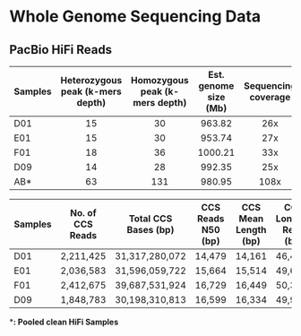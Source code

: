 # Whole Genome Sequencing Data

## PacBio HiFi Reads

| Samples  | Heterozygous peak (k-mers depth) | Homozygous peak (k-mers depth) | Est. genome size (Mb) | Sequencing coverage | Heterozygosity rate |
|---------------|:---------------------------------:|:-------------------------------:|:----------------------:|:--------------------:|:------------------:|
| D01           |                 15                |                30               |          963.82          |          26x         |        1,50%       |
| E01           |                 15                |                30               |          953.74          |          27x         |        1,33%       |
| F01           |                 18                |                36               |          1000.21          |          33x         |        1,00%       |
| D09           |                 14                |                28               |          992.35          |          25x         |        1,18%       |
|  AB*          |                 63                |                131              |          980.95             |            108x          |          2.10%          


| Samples | No. of  CCS Reads  | Total CCS Bases (bp) | CCS Reads N50 (bp) | CCS Mean Length (bp) | CCS Longest Read (bp) |
|--------------|--------------------|----------------------|--------------------|----------------------|-----------------------|
| D01          | 2,211,425            | 31,317,280,072          | 14,479              | 14,161                | 46,467                 |
| E01          | 2,036,583            | 31,596,059,722          | 15,664              | 15,514                | 49,697                 |
| F01          | 2,412,675            | 39,687,531,924          | 16,729              | 16,449                | 50,388                 |
| D09          | 1,848,783            | 30,198,310,813          | 16,599              | 16,334                | 49,901                 |

***: Pooled clean HiFi Samples**
